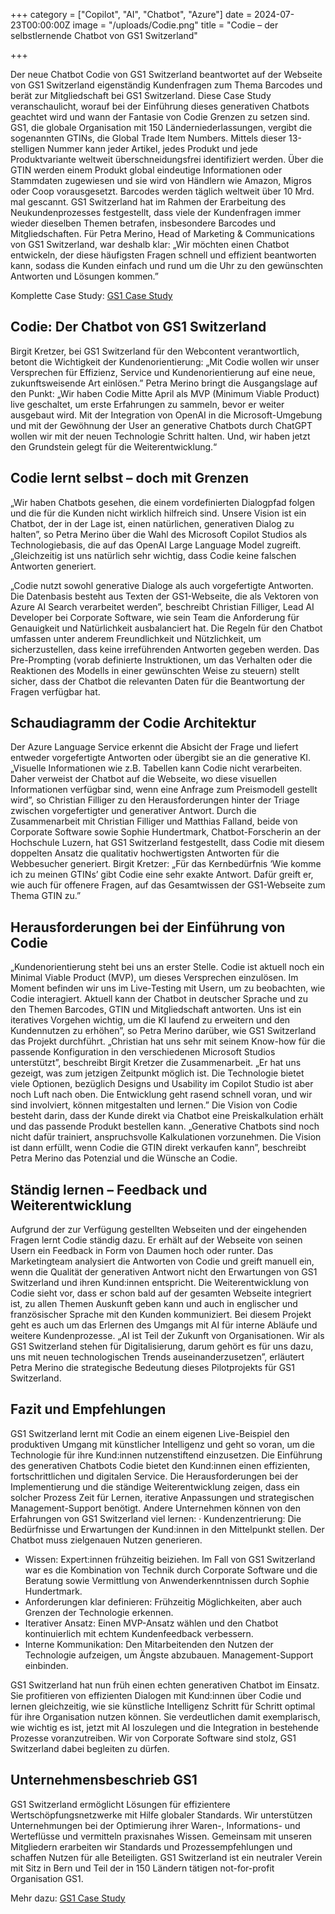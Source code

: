 +++
category = ["Copilot", "AI", "Chatbot", "Azure"]
date = 2024-07-23T00:00:00Z
image = "/uploads/Codie.png"
title = "Codie – der selbstlernende Chatbot von GS1 Switzerland"

+++

Der neue Chatbot Codie von GS1 Switzerland beantwortet auf der Webseite von GS1 Switzerland eigenständig Kundenfragen zum Thema Barcodes und berät zur Mitgliedschaft bei GS1 Switzerland. Diese Case Study veranschaulicht, worauf bei der Einführung dieses generativen Chatbots geachtet wird und wann der Fantasie von Codie Grenzen zu setzen sind.
GS1, die globale Organisation mit 150 Länderniederlassungen, vergibt die sogenannten GTINs, die Global Trade Item Numbers. Mittels dieser 13-stelligen Nummer kann jeder Artikel, jedes Produkt und jede Produktvariante weltweit überschneidungsfrei identifiziert werden. Über die GTIN werden einem Produkt global eindeutige Informationen oder Stammdaten zugewiesen und sie wird von Händlern wie Amazon, Migros oder Coop vorausgesetzt. Barcodes werden täglich weltweit über 10 Mrd. mal gescannt. GS1 Switzerland hat im Rahmen der Erarbeitung des Neukundenprozesses festgestellt, dass viele der Kundenfragen immer wieder dieselben Themen betrafen, insbesondere Barcodes und Mitgliedschaften. Für Petra Merino, Head of Marketing & Communications von GS1 Switzerland, war deshalb klar: „Wir möchten einen Chatbot entwickeln, der diese häufigsten Fragen schnell und effizient beantworten kann, sodass die Kunden einfach und rund um die Uhr zu den gewünschten Antworten und Lösungen kommen.”

Komplette Case Study: [GS1 Case Study](/uploads/Case_Study_GS1_Chatbot_CoSo%201.pdf "GS1 Switzerland Case Study") 


## Codie: Der Chatbot von GS1 Switzerland

Birgit Kretzer, bei GS1 Switzerland für den Webcontent verantwortlich, betont die Wichtigkeit der Kundenorientierung: „Mit Codie wollen wir unser Versprechen für Effizienz, Service und Kundenorientierung auf eine neue, zukunftsweisende Art einlösen.” Petra Merino bringt die Ausgangslage auf den Punkt: „Wir haben Codie Mitte April als MVP (Minimum Viable Product) live geschaltet, um erste Erfahrungen zu sammeln, bevor er weiter ausgebaut wird. Mit der Integration von OpenAI in die Microsoft-Umgebung und mit der Gewöhnung der User an generative Chatbots durch ChatGPT wollen wir mit der neuen Technologie Schritt halten. Und, wir haben jetzt den Grundstein gelegt für die Weiterentwicklung.“

## Codie lernt selbst – doch mit Grenzen

„Wir haben Chatbots gesehen, die einem vordefinierten Dialogpfad folgen und die für die Kunden nicht wirklich hilfreich sind. Unsere Vision ist ein Chatbot, der in der Lage ist, einen natürlichen, generativen Dialog zu halten”, so Petra Merino über die Wahl des Microsoft Copilot Studios als Technologiebasis, die auf das OpenAI Large Language Model zugreift. „Gleichzeitig ist uns natürlich sehr wichtig, dass Codie keine falschen Antworten generiert.

„Codie nutzt sowohl generative Dialoge als auch vorgefertigte Antworten. Die Datenbasis besteht aus Texten der GS1-Webseite, die als Vektoren von Azure AI Search verarbeitet werden”, beschreibt Christian Filliger, Lead AI Developer bei Corporate Software, wie sein Team die Anforderung für Genauigkeit und Natürlichkeit ausbalanciert hat.
Die Regeln für den Chatbot umfassen unter anderem Freundlichkeit und Nützlichkeit, um sicherzustellen, dass keine irreführenden Antworten gegeben werden. Das Pre-Prompting (vorab definierte Instruktionen, um das Verhalten oder die Reaktionen des Modells in einer gewünschten Weise zu steuern) stellt sicher, dass der Chatbot die relevanten Daten für die Beantwortung der Fragen verfügbar hat.

## Schaudiagramm der Codie Architektur

Der Azure Language Service erkennt die Absicht der Frage und liefert entweder vorgefertigte Antworten oder übergibt sie an die generative KI. „Visuelle Informationen wie z.B. Tabellen kann Codie nicht verarbeiten. Daher verweist der Chatbot auf die Webseite, wo diese visuellen Informationen verfügbar sind, wenn eine Anfrage zum Preismodell gestellt wird”, so Christian Filliger zu den Herausforderungen hinter der Triage zwischen vorgefertigter und generativer Antwort.
Durch die Zusammenarbeit mit Christian Filliger und Matthias Falland, beide von Corporate Software sowie Sophie Hundertmark, Chatbot-Forscherin an der Hochschule Luzern, hat GS1 Switzerland festgestellt, dass Codie mit diesem doppelten Ansatz die qualitativ hochwertigsten Antworten für die Webbesucher generiert. Birgit Kretzer: „Für das
Kernbedürfnis ‘Wie komme ich zu meinen GTINs’ gibt Codie eine sehr exakte Antwort. Dafür greift er, wie auch für offenere Fragen, auf das Gesamtwissen der GS1-Webseite zum Thema GTIN zu.” 

## Herausforderungen bei der Einführung von Codie

„Kundenorientierung steht bei uns an erster Stelle. Codie ist aktuell noch ein Minimal Viable Product (MVP), um dieses Versprechen einzulösen. Im Moment befinden wir uns im Live-Testing mit Usern, um zu beobachten, wie Codie interagiert. Aktuell kann der Chatbot in deutscher Sprache und zu den Themen Barcodes, GTIN und Mitgliedschaft antworten. Uns ist ein iteratives Vorgehen wichtig, um die KI laufend zu erweitern und den Kundennutzen zu erhöhen”, so Petra Merino darüber, wie GS1 Switzerland das Projekt durchführt.
„Christian hat uns sehr mit seinem Know-how für die passende Konfiguration in den verschiedenen Microsoft Studios unterstützt”, beschreibt Birgit Kretzer die Zusammenarbeit. „Er hat uns gezeigt, was zum jetzigen Zeitpunkt möglich ist. Die Technologie bietet viele Optionen, bezüglich Designs und Usability im Copilot Studio ist aber noch Luft nach oben. Die Entwicklung geht rasend schnell voran, und wir sind involviert, können mitgestalten und lernen.”
Die Vision von Codie besteht darin, dass der Kunde direkt via Chatbot eine Preiskalkulation erhält und das passende Produkt bestellen kann. „Generative Chatbots sind noch nicht dafür trainiert, anspruchsvolle Kalkulationen vorzunehmen. Die Vision ist dann erfüllt, wenn Codie die GTIN direkt verkaufen kann”, beschreibt Petra Merino das Potenzial und die Wünsche an Codie.

## Ständig lernen – Feedback und Weiterentwicklung

Aufgrund der zur Verfügung gestellten Webseiten und der eingehenden Fragen lernt Codie ständig dazu. Er erhält auf der Webseite von seinen Usern ein Feedback in Form von Daumen hoch oder runter. Das Marketingteam analysiert die Antworten von Codie und greift manuell ein, wenn die Qualität der generativen Antwort nicht den Erwartungen von GS1 Switzerland und ihren Kund:innen entspricht.
Die Weiterentwicklung von Codie sieht vor, dass er schon bald auf der gesamten Webseite integriert ist, zu allen Themen Auskunft geben kann und auch in englischer und französischer Sprache mit den Kunden kommuniziert.
Bei diesem Projekt geht es auch um das Erlernen des Umgangs mit AI für interne Abläufe und weitere Kundenprozesse. „AI ist Teil der Zukunft von Organisationen. Wir als GS1 Switzerland stehen für Digitalisierung, darum gehört es für uns dazu, uns mit neuen technologischen Trends auseinanderzusetzen”, erläutert Petra Merino die strategische Bedeutung dieses Pilotprojekts für GS1 Switzerland.

## Fazit und Empfehlungen

GS1 Switzerland lernt mit Codie an einem eigenen Live-Beispiel den produktiven Umgang mit künstlicher Intelligenz und geht so voran, um die Technologie für ihre Kund:innen nutzenstiftend einzusetzen. Die Einführung des generativen Chatbots Codie bietet den Kund:innen einen effizienten, fortschrittlichen und digitalen Service. Die Herausforderungen bei der Implementierung und die ständige Weiterentwicklung zeigen, dass ein solcher Prozess Zeit für Lernen, iterative Anpassungen und strategischen Management-Support benötigt.
Andere Unternehmen können von den Erfahrungen von GS1 Switzerland viel lernen: · Kundenzentrierung: Die Bedürfnisse und Erwartungen der Kund:innen in den Mittelpunkt stellen. Der Chatbot muss zielgenauen Nutzen generieren.

- Wissen: Expert:innen frühzeitig beiziehen. Im Fall von GS1 Switzerland war es die Kombination von Technik durch Corporate Software und die Beratung sowie Vermittlung von Anwenderkenntnissen durch Sophie Hundertmark.
- Anforderungen klar definieren: Frühzeitig Möglichkeiten, aber auch Grenzen der Technologie erkennen.
- Iterativer Ansatz: Einen MVP-Ansatz wählen und den Chatbot kontinuierlich mit echtem Kundenfeedback verbessern.
- Interne Kommunikation: Den Mitarbeitenden den Nutzen der Technologie aufzeigen, um Ängste abzubauen. Management-Support einbinden.

GS1 Switzerland hat nun früh einen echten generativen Chatbot im Einsatz. Sie profitieren von effizienten Dialogen mit Kund:innen über Codie und lernen gleichzeitig, wie sie künstliche Intelligenz Schritt für Schritt optimal für ihre Organisation nutzen können.
Sie verdeutlichen damit exemplarisch, wie wichtig es ist, jetzt mit AI loszulegen und die Integration in bestehende Prozesse voranzutreiben. Wir von Corporate Software sind stolz, GS1 Switzerland dabei begleiten zu dürfen.

## Unternehmensbeschrieb GS1

GS1 Switzerland ermöglicht Lösungen für effizientere Wertschöpfungsnetzwerke mit Hilfe globaler Standards. Wir unterstützen Unternehmungen bei der Optimierung ihrer Waren-, Informations- und Werteflüsse und vermitteln praxisnahes Wissen. Gemeinsam mit unseren Mitgliedern erarbeiten wir Standards und Prozessempfehlungen und schaffen Nutzen für alle Beteiligten. GS1 Switzerland ist ein neutraler Verein mit Sitz in Bern und Teil der in 150 Ländern tätigen not-for-profit Organisation GS1.

Mehr dazu: [GS1 Case Study](/uploads/Case_Study_GS1_Chatbot_CoSo%201.pdf "GS1 Switzerland Case Study") 
```